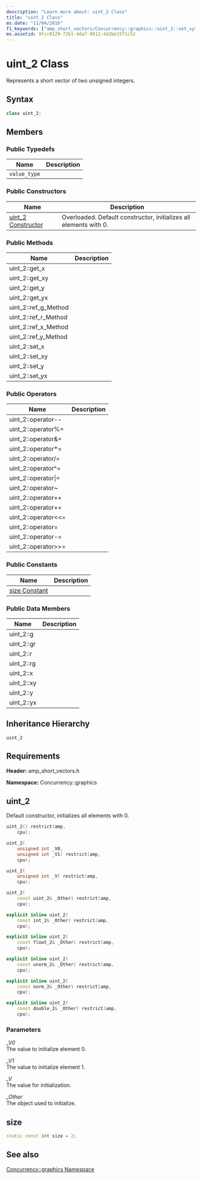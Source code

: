 ```yaml
---
description: "Learn more about: uint_2 Class"
title: "uint_2 Class"
ms.date: "11/04/2016"
f1_keywords: ["amp_short_vectors/Concurrency::graphics::uint_2::set_xy", "amp_short_vectors/Concurrency::graphics::uint_2::y", "amp_short_vectors/Concurrency::graphics::uint_2::gr", "amp_short_vectors/Concurrency::graphics::uint_2::operator-", "amp_short_vectors/Concurrency::graphics::uint_2::get_x", "amp_short_vectors/Concurrency::graphics::uint_2::operator-=", "amp_short_vectors/Concurrency::graphics::uint_2::r", "amp_short_vectors/Concurrency::graphics::uint_2::yx", "amp_short_vectors/Concurrency::graphics::uint_2::operator--", "amp_short_vectors/Concurrency::graphics::uint_2::set_yx", "amp_short_vectors/Concurrency::graphics::uint_2::operator=", "amp_short_vectors/Concurrency::graphics::uint_2::set_x", "amp_short_vectors/Concurrency::graphics::uint_2::operator+=", "amp_short_vectors/Concurrency::graphics::uint_2::get_y", "amp_short_vectors/Concurrency::graphics::uint_2::xy", "amp_short_vectors/Concurrency::graphics::uint_2::x", "amp_short_vectors/Concurrency::graphics::uint_2::get_xy", "amp_short_vectors/Concurrency::graphics::uint_2::set_y", "amp_short_vectors/Concurrency::graphics::uint_2", "amp_short_vectors/Concurrency::graphics::uint_2::operator*=", "amp_short_vectors/Concurrency::graphics::uint_2::get_yx", "amp_short_vectors/Concurrency::graphics::uint_2::operator/=", "amp_short_vectors/Concurrency::graphics::uint_2::g", "amp_short_vectors/Concurrency::graphics::uint_2::operator++", "amp_short_vectors/Concurrency::graphics::uint_2::rg"]
ms.assetid: 9fcc9129-72b1-4da7-9012-4d3be15f1c52
---
```

# uint_2 Class

Represents a short vector of two unsigned integers.

## Syntax

```cpp
class uint_2;
```

## Members

### Public Typedefs

|Name|Description|
|----------|-----------------|
|`value_type`||

### Public Constructors

|Name|Description|
|----------|-----------------|
|[uint_2 Constructor](#ctor)|Overloaded. Default constructor, initializes all elements with 0.|

### Public Methods

|Name|Description|
|----------|-----------------|
|uint_2::get_x||
|uint_2::get_xy||
|uint_2::get_y||
|uint_2::get_yx||
|uint_2::ref_g_Method||
|uint_2::ref_r_Method||
|uint_2::ref_x_Method||
|uint_2::ref_y_Method||
|uint_2::set_x||
|uint_2::set_xy||
|uint_2::set_y||
|uint_2::set_yx||

### Public Operators

|Name|Description|
|----------|-----------------|
|uint_2::operator--||
|uint_2::operator%=||
|uint_2::operator&=||
|uint_2::operator*=||
|uint_2::operator/=||
|uint_2::operator^=||
|uint_2::operator\|=||
|uint_2::operator~||
|uint_2::operator++||
|uint_2::operator+=||
|uint_2::operator<\<=||
|uint_2::operator=||
|uint_2::operator-=||
|uint_2::operator>>=||

### Public Constants

|Name|Description|
|----------|-----------------|
|[size Constant](#uint_2__size)||

### Public Data Members

|Name|Description|
|----------|-----------------|
|uint_2::g||
|uint_2::gr||
|uint_2::r||
|uint_2::rg||
|uint_2::x||
|uint_2::xy||
|uint_2::y||
|uint_2::yx||

## Inheritance Hierarchy

`uint_2`

## Requirements

**Header:** amp_short_vectors.h

**Namespace:** Concurrency::graphics

## <a name="ctor"></a> uint_2

Default constructor, initializes all elements with 0.

```cpp
uint_2() restrict(amp,
    cpu);

uint_2(
    unsigned int _V0,
    unsigned int _V1) restrict(amp,
    cpu);

uint_2(
    unsigned int _V) restrict(amp,
    cpu);

uint_2(
    const uint_2& _Other) restrict(amp,
    cpu);

explicit inline uint_2(
    const int_2& _Other) restrict(amp,
    cpu);

explicit inline uint_2(
    const float_2& _Other) restrict(amp,
    cpu);

explicit inline uint_2(
    const unorm_2& _Other) restrict(amp,
    cpu);

explicit inline uint_2(
    const norm_2& _Other) restrict(amp,
    cpu);

explicit inline uint_2(
    const double_2& _Other) restrict(amp,
    cpu);
```

### Parameters

*_V0*<br/>
The value to initialize element 0.

*_V1*<br/>
The value to initialize element 1.

*_V*<br/>
The value for initialization.

*_Other*<br/>
The object used to initialize.

## <a name="uint_2__size"></a> size

```cpp
static const int size = 2;
```

## See also

[Concurrency::graphics Namespace](concurrency-graphics-namespace.md)
